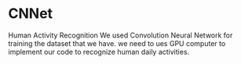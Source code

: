 # CNNet
Human Activity Recognition 
We used Convolution Neural Network for training the dataset that we have.
we need to ues GPU computer to implement our code to recognize human daily activities.
